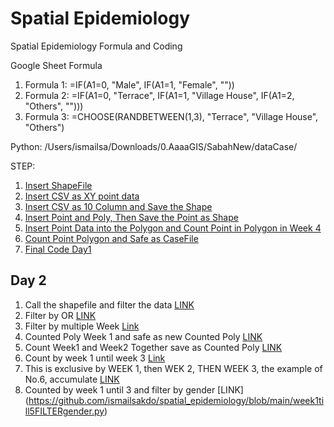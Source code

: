 # Spatial Epidemiology
Spatial Epidemiology Formula and Coding

Google Sheet Formula
1) Formula 1: =IF(A1=0, "Male", IF(A1=1, "Female", ""))
2) Formula 2: =IF(A1=0, "Terrace", IF(A1=1, "Village House", IF(A1=2, "Others", "")))
3) Formula 3: =CHOOSE(RANDBETWEEN(1,3), "Terrace", "Village House", "Others")

Python:
/Users/ismailsa/Downloads/0.AaaaGIS/SabahNew/dataCase/

STEP:
1) [Insert ShapeFile](https://github.com/ismailsakdo/spatial_epidemiology/blob/main/insertShapeFile.py)
2) [Insert CSV as XY point data](https://github.com/ismailsakdo/spatial_epidemiology/blob/main/insertCSVasVector.py)
3) [Insert CSV as 10 Column and Save the Shape](https://github.com/ismailsakdo/spatial_epidemiology/blob/main/insertCSV10colSHPsave.py)
4) [Insert Point and Poly, Then Save the Point as Shape](https://github.com/ismailsakdo/spatial_epidemiology/blob/main/insertPointPolygon.py)
5) [Insert Point Data into the Polygon and Count Point in Polygon in Week 4](https://github.com/ismailsakdo/spatial_epidemiology/blob/main/insertPointPolygon.py)
6) [Count Point Polygon and Safe as CaseFile](https://github.com/ismailsakdo/spatial_epidemiology/blob/main/countPointPolygonSave.py)
7) [Final Code Day1](https://github.com/ismailsakdo/spatial_epidemiology/blob/main/pointINpolygonClose.py)

## Day 2
1) Call the shapefile and filter the data [LINK](https://github.com/ismailsakdo/spatial_epidemiology/blob/main/importFilter.py)
2) Filter by OR [LINK](https://github.com/ismailsakdo/spatial_epidemiology/blob/main/filterBYor.py)
3) Filter by multiple Week [Link](https://github.com/ismailsakdo/spatial_epidemiology/blob/main/filterWeek1till4.py)
4) Counted Poly Week 1 and safe as new Counted Poly [LINK](https://github.com/ismailsakdo/spatial_epidemiology/blob/main/countedPoly.py)
5) Count Week1 and Week2 Together save as Counted Poly [LINK](https://github.com/ismailsakdo/spatial_epidemiology/blob/main/week1%262.py)
6) Count by week 1 until week 3 [Link](https://github.com/ismailsakdo/spatial_epidemiology/blob/main/week1till3.py)
7) This is exclusive by WEEK 1, then WEK 2, THEN WEEK 3, the example of No.6, accumulate [LINK](https://github.com/ismailsakdo/spatial_epidemiology/blob/main/exclusiveWeek1Till3.py)
8) Counted by week 1 until 3 and filter by gender [LINK] (https://github.com/ismailsakdo/spatial_epidemiology/blob/main/week1till5FILTERgender.py)
